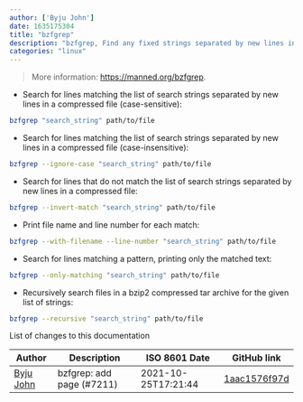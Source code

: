 ```yaml
---
author: ['Byju John']
date: 1635175304
title: "bzfgrep"
description: "bzfgrep, Find any fixed strings separated by new lines in bzip2 compressed files using fgrep."
categories: "linux"
---
```

> More information: <https://manned.org/bzfgrep>.

- Search for lines matching the list of search strings separated by new lines in a compressed file (case-sensitive):

```bash
bzfgrep "search_string" path/to/file
```

- Search for lines matching the list of search strings separated by new lines in a compressed file (case-insensitive):

```bash
bzfgrep --ignore-case "search_string" path/to/file
```

- Search for lines that do not match the list of search strings separated by new lines in a compressed file:

```bash
bzfgrep --invert-match "search_string" path/to/file
```

- Print file name and line number for each match:

```bash
bzfgrep --with-filename --line-number "search_string" path/to/file
```

- Search for lines matching a pattern, printing only the matched text:

```bash
bzfgrep --only-matching "search_string" path/to/file
```

- Recursively search files in a bzip2 compressed tar archive for the given list of strings:

```bash
bzfgrep --recursive "search_string" path/to/file
```
List of changes to this documentation


Author | Description | ISO 8601 Date | GitHub link
------|-----|-----|-----
[Byju John](mailto:byjujohn@yahoo.com) | bzfgrep: add page (#7211) | 2021-10-25T17:21:44 | [1aac1576f97d](https://github.com/tldr-pages/tldr/commit/1aac1576f97dcde4e301519e48d673abec7a1974)

